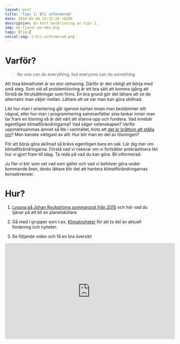 ```yaml
---
layout: post
title: 'Tips 1: Bli informerad'
date: 2018-05-08 13:32:20 +0200
description: En kort beskrivning av tips 1.
img: du-tjanar-pa-den.png
tags: [Tips]
social-img: 1-bli-informerad.png
---
```


# Varför?

> No one can do everything, but everyone can do something

Att lösa klimathotet är en stor utmaning. Därför är det viktigt att börja med små steg. Som vid all problemlösning är ett bra sätt att komma igång att förstå de förutsättningar som finns. En bra grund gör det lättare att se de alternativ man väljer mellan. Lättare att se var man kan göra skillnad.

Likt hur man i orientering går igenom kartan innan man bestämmer sitt vägval, eller hur man i programmering sammanfattar sina tankar innan man tar fram en lösning så är det värt att stanna upp och fundera. Vad innebär egentligen klimatförändringarna? Vad säger vetenskapen? Varför uppmärksammas ämnet så lite i samhället, trots att [det är bråttom att ställa om](https://www.theguardian.com/environment/datablog/2017/jan/19/carbon-countdown-clock-how-much-of-the-worlds-carbon-budget-have-we-spent)? Men kanske viktigast av allt: Hur blir man en del av lösningen?

För att börja göra skillnad så krävs egentligen bara en sak. Lär dig mer om klimatförändringarna. Förstå vad vi riskerar om vi fortsätter prokrastinera likt hur vi gjort fram till idag. Ta reda på vad du kan göra. Bli informerad.

Ju fler vi blir som vet vad som gäller och vad vi behöver göra under kommande åren, desto lättare blir det att hantera klimatförändringarnas konsekvenser.

# Hur?

1. [Lyssna på Johan Rockströms sommarprat från 2015](https://sverigesradio.se/sida/avsnitt/571827?programid=2071) och hör vad du tjänar på att bli en planetskötare.

2. Gå med i grupper som t.ex. [Klimatnyheter](https://facebook.com/groups/447754045324349/) för att ta del av aktuell forskning och nyheter.

3. Se följande video och få en bra översikt

<div class="responsive-embed">
    <iframe width="560px" height="315px" style="display: block; margin: 0 auto;" src="https://www.youtube.com/embed/3CM_KkDuzGQ?rel=0" frameborder="0" allow="autoplay; encrypted-media" allowfullscreen></iframe>
</div>
